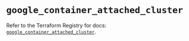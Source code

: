 # `google_container_attached_cluster`

Refer to the Terraform Registry for docs: [`google_container_attached_cluster`](https://registry.terraform.io/providers/hashicorp/google/6.15.0/docs/resources/container_attached_cluster).
